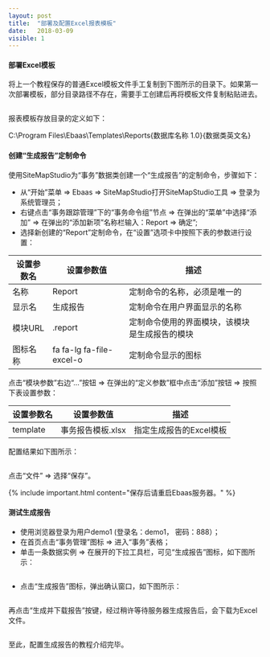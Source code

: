 ```yaml
---
layout: post
title:  "部署及配置Excel报表模板"
date:   2018-03-09
visible: 1
---
```


#### 部署Excel模板

将上一个教程保存的普通Excel模板文件手工复制到下图所示的目录下。如果第一次部署模板，部分目录路径不存在，需要手工创建后再将模板文件复制粘贴进去。

<img src="{{'/assets/img/2018-3-9-模板存放目录.png' | prepend: site.b。seurl }}" alt=""><br>

报表模板存放目录的定义如下：

C:\Program Files\Ebaas\Templates\Reports\{数据库名称 1.0}\{数据类英文名}

#### 创建“生成报告”定制命令

使用SiteMapStudio为“事务”数据类创建一个“生成报告”的定制命令，步骤如下：

* 从“开始”菜单 => Ebaas => SiteMapStudio打开SiteMapStudio工具 => 登录为系统管理员；
* 右键点击“事务跟踪管理”下的“事务命令组”节点 => 在弹出的“菜单”中选择“添加” => 在弹出的“添加新项”名称栏输入：Report => 确定”;
* 选择新创建的“Report”定制命令，在“设置”选项卡中按照下表的参数进行设置：

| 设置参数名 | 设置参数值 | 描述 |
|-------|--------|---------|
| 名称 | Report | 定制命令的名称，必须是唯一的 |
| 显示名 | 生成报告 | 定制命令在用户界面显示的名称 |
| 模块URL | .report | 定制命令使用的界面模块，该模块是生成报告的模块 |
| 图标名称 | fa fa-lg fa-file-excel-o | 定制命令显示的图标 |

点击“模块参数”右边“...”按钮 => 在弹出的“定义参数”框中点击“添加”按钮 => 按照下表设置参数：

| 设置参数名 | 设置参数值 | 描述 |
|-------|--------|---------|
| template | 事务报告模板.xlsx | 指定生成报告的Excel模板 |

配置结果如下图所示：

<img src="{{'/assets/img/2018-3-9-创建生成报告定制命令.png' | prepend: site.baseurl }}" alt=""><br>

点击“文件” => 选择“保存”。

{% include important.html content="保存后请重启Ebaas服务器。" %}

#### 测试生成报告

* 使用浏览器登录为用户demo1 (登录名：demo1， 密码：888）；
* 在首页点击“事务管理”图标 => 进入“事务”表格；
* 单击一条数据实例 => 在展开的下拉工具栏，可见“生成报告”图标，如下图所示：

<img src="{{'/assets/img/2018-3-9-显示生成报告定制命令.png' | prepend: site.baseurl }}" alt="">

* 点击“生成报告”图标，弹出确认窗口，如下图所示：

<img src="{{'/assets/img/2018-3-9-点击生成报告定制命令.png' | prepend: site.baseurl }}" alt="">

再点击“生成并下载报告”按键，经过稍许等待服务器生成报告后，会下载为Excel文件。

<img src="{{'/assets/img/2018-3-9-generated-report.png' | prepend: site.baseurl }}" alt="">

至此，配置生成报告的教程介绍完毕。
